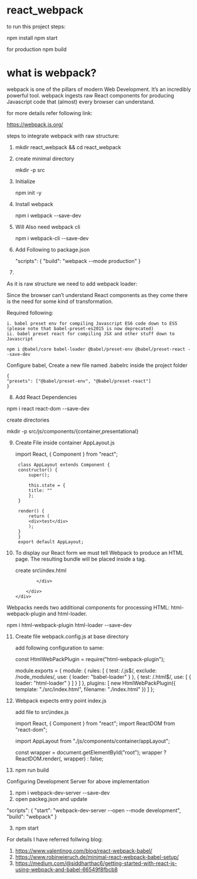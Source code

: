 # react_webpack

to run this project
steps:

npm install
npm start

for production
npm build

# what is webpack?

webpack is one of the pillars of modern Web Development. It’s an incredibly powerful tool.
webpack ingests raw React components for producing Javascript code that (almost) every browser can understand.

for more details refer following link:

https://webpack.js.org/

steps to integrate webpack with raw structure:

1. mkdir react_webpack && cd react_webpack

2. create minimal directory

    mkdir -p src

3. Initialize 

    npm init -y

4. Install webpack

    npm i webpack --save-dev

5. Will Also need webpack cli
    
    npm i webpack-cli --save-dev

6. Add Following to package.json

    "scripts": {
    "build": "webpack --mode production"
    }

7. 

As it is raw structure we need to add webpack loader:

Since the browser can’t understand React components as they come there is the need for some kind of transformation.

Required following:

    i. babel preset env for compiling Javascript ES6 code down to ES5 (please note that babel-preset-es2015 is now deprecated)
    ii. babel preset react for compiling JSX and other stuff down to Javascript

    npm i @babel/core babel-loader @babel/preset-env @babel/preset-react --save-dev

Configure babel, Create a new file named .babelrc inside the project folder

    {
    "presets": ["@babel/preset-env", "@babel/preset-react"]
    }

8. Add React Dependencies

npm i react react-dom --save-dev

create directories

mkdir -p src/js/components/{container,presentational}

9. Create File inside container AppLayout.js

    import React, { Component } from "react";


        class AppLayout extends Component {
        constructor() {
            super();

            this.state = {
            title: ""
            };
        }

        render() {
            return (
            <div>test</div>
            );
        }
        }
        export default AppLayout;

10. 
    To display our React form we must tell Webpack to produce an HTML page. The resulting bundle will be placed inside a <script></script>tag.

    create src\index.html

    <!DOCTYPE html>
    <html lang="en">

    <head>
        <meta charset="utf-8">
        <link rel="stylesheet" href="https://maxcdn.bootstrapcdn.com/bootstrap/4.0.0-beta.2/css/bootstrap.min.css" >
        <title>React_Webpack</title>
    </head>

    <body>
        <div class="container">
            <div class="row mt-5">
                <div class="col-md-4 offset-md-1">
                        <div id="root">
                        <!-- form -->
                    </div>

                </div>

            </div>
        </div>
    </body>

    </html> 


Webpacks needs two additional components for processing HTML: html-webpack-plugin and html-loader.

npm i html-webpack-plugin html-loader --save-dev

11. Create file webpack.config.js at base directory

    add following configuration to same:

    const HtmlWebPackPlugin = require("html-webpack-plugin");

    module.exports = {
    module: {
        rules: [
        {
            test: /\.js$/,
            exclude: /node_modules/,
            use: {
            loader: "babel-loader"
            }
        },
        {
            test: /\.html$/,
            use: [
            {
                loader: "html-loader"
            }
            ]
        }
        ]
    },
    plugins: [
        new HtmlWebPackPlugin({
        template: "./src/index.html",
        filename: "./index.html"
        })
    ]
    };

10. Webpack expects entry point index.js

    add file to src\index.js

    import React, { Component } from "react";
    import ReactDOM from "react-dom";

    import AppLayout from "./js/components/container/appLayout";

    const wrapper = document.getElementById("root");
    wrapper ? ReactDOM.render(<AppLayout />, wrapper) : false;

11. npm run build


Configuring Development Server for above implementation

1. npm i webpack-dev-server --save-dev
2. open packeg.json and update 

"scripts": {
  "start": "webpack-dev-server --open --mode development",
  "build": "webpack"
}

3. npm start



For details I have referred follwing blog:
1. https://www.valentinog.com/blog/react-webpack-babel/
2. https://www.robinwieruch.de/minimal-react-webpack-babel-setup/
3. https://medium.com/@siddharthac6/getting-started-with-react-js-using-webpack-and-babel-66549f8fbcb8




